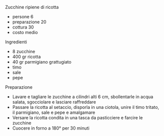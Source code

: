 Zucchine ripiene di ricotta

- persone 6
- preparazione 20
- cottura 30
- costo medio

Ingredienti

- 8 zucchine
- 400 gr ricotta
- 40 gr parmigiano grattugiato
- timo
- sale
- pepe

Preparazione

- Lavare e tagliare le zucchine a cilindri alti 6 cm, sbollentarle in acqua salata, sgocciolare e lasciare raffreddare
- Passare la ricotta al setaccio, disporla in una ciotola, unire il timo tritato, il parmigiano, sale e pepe e amalgamare
- Versare la ricotta condita in una tasca da pasticciere e farcire le zucchine
- Cuocere in forno a 180° per 30 minuti
